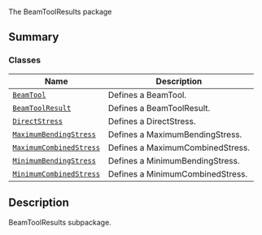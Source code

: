 The BeamToolResults package

<a id="summary"></a>

## Summary

### Classes

| Name | Description |
|---------------------------------------------------------------------------|----------------------------------|
| [`BeamTool`](BeamTool.md#BeamTool)                                        | Defines a BeamTool.              |
| [`BeamToolResult`](BeamToolResult.md#BeamToolResult)                      | Defines a BeamToolResult.        |
| [`DirectStress`](DirectStress.md#DirectStress)                            | Defines a DirectStress.          |
| [`MaximumBendingStress`](MaximumBendingStress.md#MaximumBendingStress)    | Defines a MaximumBendingStress.  |
| [`MaximumCombinedStress`](MaximumCombinedStress.md#MaximumCombinedStress) | Defines a MaximumCombinedStress. |
| [`MinimumBendingStress`](MinimumBendingStress.md#MinimumBendingStress)    | Defines a MinimumBendingStress.  |
| [`MinimumCombinedStress`](MinimumCombinedStress.md#MinimumCombinedStress) | Defines a MinimumCombinedStress. |

<a id="description"></a>

## Description

BeamToolResults subpackage.

<!-- !! processed by numpydoc !! -->
